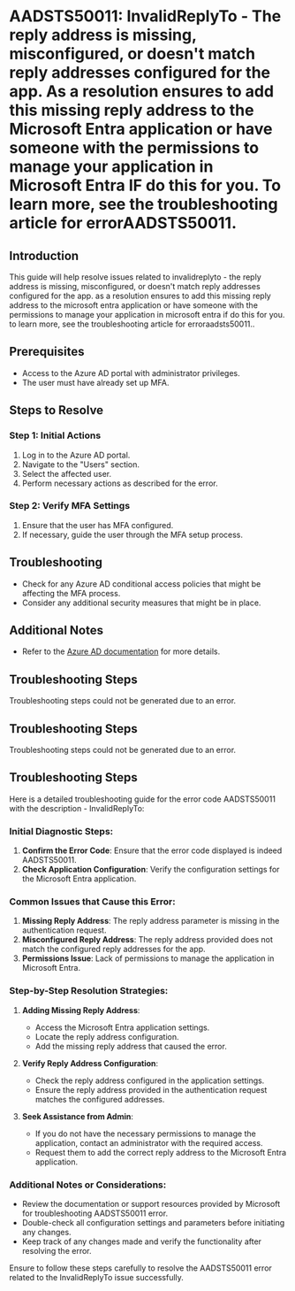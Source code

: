 # AADSTS50011: InvalidReplyTo - The reply address is missing, misconfigured, or doesn't match reply addresses configured for the app. As a resolution ensures to add this missing reply address to the Microsoft Entra application or have someone with the permissions to manage your application in Microsoft Entra IF do this for you. To learn more, see the troubleshooting article for errorAADSTS50011.

## Introduction

This guide will help resolve issues related to invalidreplyto - the reply
address is missing, misconfigured, or doesn't match reply addresses configured
for the app. as a resolution ensures to add this missing reply address to the
microsoft entra application or have someone with the permissions to manage your
application in microsoft entra if do this for you. to learn more, see the
troubleshooting article for erroraadsts50011..

## Prerequisites

* Access to the Azure AD portal with administrator privileges.
* The user must have already set up MFA.

## Steps to Resolve

### Step 1: Initial Actions

1. Log in to the Azure AD portal.
2. Navigate to the "Users" section.
3. Select the affected user.
4. Perform necessary actions as described for the error.

### Step 2: Verify MFA Settings

1. Ensure that the user has MFA configured.
2. If necessary, guide the user through the MFA setup process.

## Troubleshooting

* Check for any Azure AD conditional access policies that might be affecting the
  MFA process.
* Consider any additional security measures that might be in place.

## Additional Notes

* Refer to the
  [Azure AD documentation](https://learn.microsoft.com/en-us/azure/active-directory/)
  for more details.

## Troubleshooting Steps

Troubleshooting steps could not be generated due to an error.

## Troubleshooting Steps

Troubleshooting steps could not be generated due to an error.

## Troubleshooting Steps

Here is a detailed troubleshooting guide for the error code AADSTS50011 with the
description - InvalidReplyTo:

### Initial Diagnostic Steps:

1. **Confirm the Error Code**: Ensure that the error code displayed is indeed
   AADSTS50011.
2. **Check Application Configuration**: Verify the configuration settings for
   the Microsoft Entra application.

### Common Issues that Cause this Error:

1. **Missing Reply Address**: The reply address parameter is missing in the
   authentication request.
2. **Misconfigured Reply Address**: The reply address provided does not match
   the configured reply addresses for the app.
3. **Permissions Issue**: Lack of permissions to manage the application in
   Microsoft Entra.

### Step-by-Step Resolution Strategies:

1. **Adding Missing Reply Address**:

   * Access the Microsoft Entra application settings.
   * Locate the reply address configuration.
   * Add the missing reply address that caused the error.

2. **Verify Reply Address Configuration**:

   * Check the reply address configured in the application settings.
   * Ensure the reply address provided in the authentication request matches the
     configured addresses.

3. **Seek Assistance from Admin**:
   * If you do not have the necessary permissions to manage the application,
     contact an administrator with the required access.
   * Request them to add the correct reply address to the Microsoft Entra
     application.

### Additional Notes or Considerations:

* Review the documentation or support resources provided by Microsoft for
  troubleshooting AADSTS50011 error.
* Double-check all configuration settings and parameters before initiating any
  changes.
* Keep track of any changes made and verify the functionality after resolving
  the error.

Ensure to follow these steps carefully to resolve the AADSTS50011 error related
to the InvalidReplyTo issue successfully.
